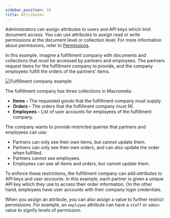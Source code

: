 ```yaml
---
sidebar_position: 10
title: Attributes
---
```


Administrators can assign attributes to users and API keys which limit document access. You can use attributes to assign read or write permissions at the document level or collection level. For more information about permissions, refer to [Permissions](../index.md).

In this example, imagine a fulfillment company with documents and collections that must be accessed by partners and employees. The partners request items for the fulfillment company to provide, and the company employees fulfill the orders of the partners' items.

![Fulfillment company example](/img/attribute-example.png)

The fulfillment company has three collections in Macrometa:

- **Items -** The requested goods that the fulfillment company must supply.
- **Orders -** The orders that the fulfillment company must fill.
- **Employees -** List of user accounts for employees of the fulfillment company.

The company wants to provide restricted queries that partners and employees can use:

- Partners can only see their own items, but cannot update them.
- Partners can only see their own orders, and can also update the order when fulfilled.
- Partners cannot see employees.
- Employees can see all items and orders, but cannot update them.

To enforce these restrictions, the fulfillment company can add _attributes_ to API keys and user accounts. In this example, each partner is given a unique API key which they use to access their order information. On the other hand, employees have user accounts with their company login credentials.

When you assign an attribute, you can also assign a value to further restrict permissions. For example, an `employee` attribute can have a `staff` or `admin` value to signify levels of permission.